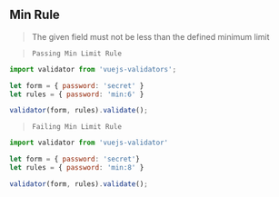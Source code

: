 ## Min Rule

> The given field must not be less than the defined minimum limit

> `Passing Min Limit Rule`
```js
import validator from 'vuejs-validators';

let form = { password: 'secret' }
let rules = { password: 'min:6' }

validator(form, rules).validate();
```

> `Failing Min Limit Rule`
```js
import validator from 'vuejs-validator'

let form = { password: 'secret'}
let rules = { password: 'min:8' }

validator(form, rules).validate();
```


